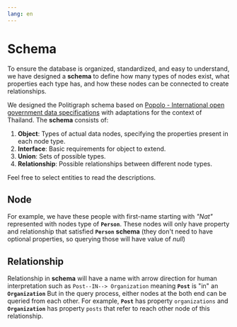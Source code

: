 ```yaml
---
lang: en
---
```


# Schema

To ensure the database is organized, standardized, and easy to understand, we have designed a **schema** to define how many types of nodes exist, what properties each type has, and how these nodes can be connected to create relationships.

We designed the Politigraph schema based on [Popolo - International open government data specifications](https://www.popoloproject.com/) with adaptations for the context of Thailand. The **schema** consists of:

1. **Object**: Types of actual data nodes, specifying the properties present in each node type.
2. **Interface**: Basic requirements for object to extend.
3. **Union**: Sets of possible types.
4. **Relationship**: Possible relationships between different node types.

Feel free to select entities to read the descriptions.

<SchemaGraph></SchemaGraph>

## Node

For example, we have these people with first-name starting with _"Nat"_ represented with nodes type of **`Person`**. These nodes will only have property and relationship that satisfied **`Person`** **schema** (they don't need to have optional properties, so querying those will have value of _null_)

<QueryGraph query="query People($where: PersonWhere) { people(where: $where) { id prefix name_en image birth_date educations previous_occupations }}" :variables='{ "where": { "firstname_en_STARTS_WITH": "Nat" }}'></QueryGraph>

## Relationship

Relationship in **schema** will have a name with arrow direction for human interpretation such as `Post--IN--> Organization` meaning **`Post`** is "in" an **`Organization`** But in the query process, either nodes at the both end can be queried from each other. For example, **`Post`** has property `organizations` and **`Organization`** has property `posts` that refer to reach other node of this relationship.

<QueryGraph query="query Organizations($where: OrganizationWhere, $postsWhere2: PostWhere) { organizations(where: $where) { id name_en posts(where: $postsWhere2) { id label role organizations { id name } } } }" :variables='{ "where": { "id_EQ": "คณะรัฐมนตรี-64" }, "postsWhere2": { "role_EQ": "นายกรัฐมนตรี" } }'></QueryGraph>
